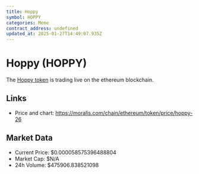 ```yaml
---
title: Hoppy
symbol: HOPPY
categories: Meme
contract_address: undefined
updated_at: 2025-01-27T14:49:07.935Z
---
```


# Hoppy (HOPPY)
The [Hoppy token](https://moralis.com/chain/ethereum/token/price/hoppy-26) is trading live on the ethereum blockchain.

## Links
- Price and chart: https://moralis.com/chain/ethereum/token/price/hoppy-26

## Market Data
- Current Price: $0.000058575396488804
- Market Cap: $N/A
- 24h Volume: $475906.838521098
